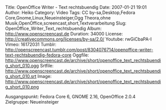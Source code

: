 Title: OpenOffice Writer - Text rechtsbuendig
Date: 2007-01-21 19:01
Author: Heiko
Category: Video
Tags: CC by-sa,Desktop,Fedora Core,Gnome,Linux,Neueinsteiger,Ogg Theora,ohne Musik,OpenOffice,screencast,short,Textverarbeitung
Slug: OpenOffice_Writer_Text_rechtsbuendig
Album: http://www.openscreencast.de
Duration: 34000
License: http://creativecommons.org/licenses/by-sa/2.0/
Youtube: rwGiCbaPA-I
Vimeo: 16172031
Tumblr: http://openscreencast.tumblr.com/post/8304076714/openoffice-writer-text-rechtsbuendig-fedora-core
Oggfile: http://www.openscreencast.de/archive/short/openoffice_text_rechtsbuendig_short_010.ogg
Srtfile: http://www.openscreencast.de/archive/short/openoffice_text_rechtsbuendig_short_010.srt
Image: http://www.openscreencast.de/archive/short/openoffice_text_rechtsbuendig_short_010.png

Ausgangspunkt: Fedora Core 6, GNOME 2.16, OpenOffice 2.0.4  
Zielgruppe: Neueinsteiger  

